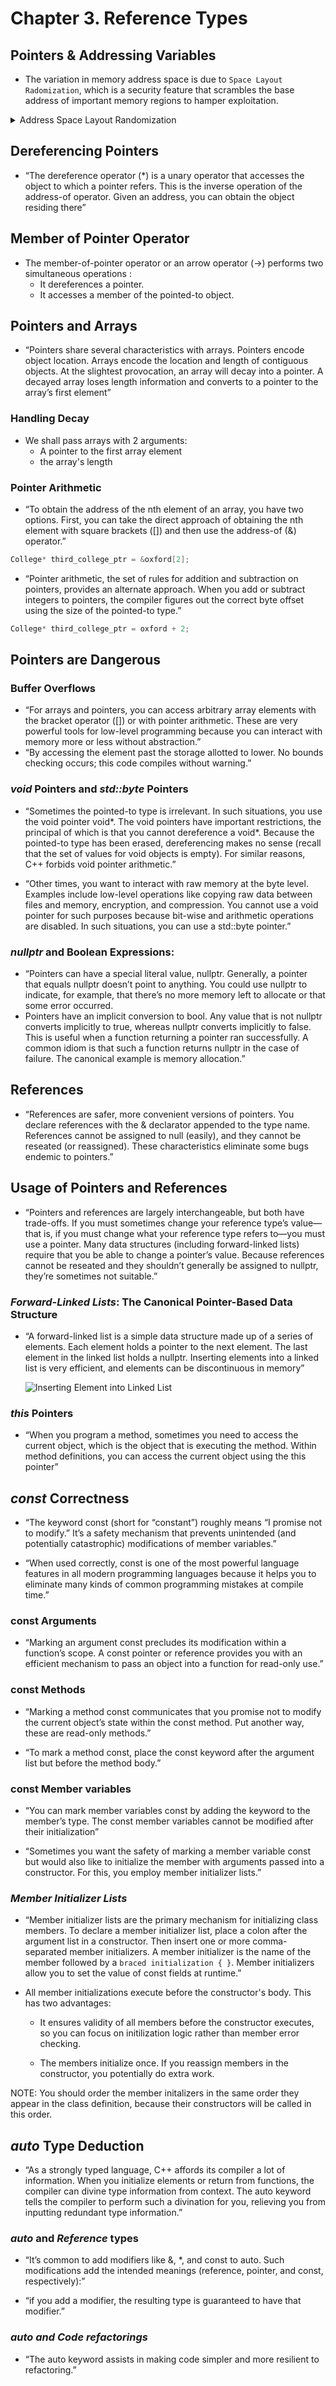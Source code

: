 
# Chapter 3. Reference Types

## Pointers & Addressing Variables
- The variation in memory address space is  due to `Space Layout Radomization`, which is a security feature that scrambles the base address of important memory regions to hamper exploitation.

<details>
<summary> Address Space Layout Randomization </summary>
“Why does address space layout randomization hamper exploitation? When a hacker finds an exploitable condition in a program, they can sometimes cram a malicious payload into user-provided input. One of the first security features designed to prevent a hacker from getting this malicious payload to execute is to make all data sections non-executable. If the computer attempts to execute data as code, then the theory is that it knows something’s amiss and should terminate the program with an exception.
<br/>
<br/>
Some exceedingly clever hackers figured out how to repurpose executable code instructions in totally unforeseen ways by carefully crafting exploits containing so-called return-oriented programs. These exploits could arrange to invoke the relevant system APIs to mark their payload executable, hence defeating the non-executable-memory mitigation.
<br/>
Address space layout randomization combats return-oriented programming by randomizing memory addresses, making it difficult to repurpose existing code because the attacker doesn’t know where it resides in memory.”

</details>

## Dereferencing Pointers

- “The dereference operator (*) is a unary operator that accesses the object to which a pointer refers. This is the inverse operation of the address-of operator. Given an address, you can obtain the object residing there”

## Member of Pointer Operator

- The member-of-pointer operator or an arrow operator (->) performs two simultaneous operations : 
    - It dereferences a pointer.
    - It accesses a member of the pointed-to object.


## Pointers and Arrays

- “Pointers share several characteristics with arrays. Pointers encode object location. Arrays encode the location and length of contiguous objects.
At the slightest provocation, an array will decay into a pointer. A decayed array loses length information and converts to a pointer to the array’s first element”

### Handling Decay
- We shall pass arrays with 2 arguments:
    - A pointer to the first array element
    - the array's length

### Pointer Arithmetic
- “To obtain the address of the nth element of an array, you have two options. First, you can take the direct approach of obtaining the nth element with square brackets ([]) and then use the address-of (&) operator.”
```cpp
College* third_college_ptr = &oxford[2];
```

- “Pointer arithmetic, the set of rules for addition and subtraction on pointers, provides an alternate approach. When you add or subtract integers to pointers, the compiler figures out the correct byte offset using the size of the pointed-to type.”
```cpp
College* third_college_ptr = oxford + 2;
```

## Pointers are Dangerous

### Buffer Overflows

- “For arrays and pointers, you can access arbitrary array elements with the bracket operator ([]) or with pointer arithmetic. These are very powerful tools for low-level programming because you can interact with memory more or less without abstraction.”
- “By accessing the element past the storage allotted to lower. No bounds checking occurs; this code compiles without warning.”

### *void* Pointers and *std::byte* Pointers

- “Sometimes the pointed-to type is irrelevant. In such situations, you use the void pointer void*. The void pointers have important restrictions, the principal of which is that you cannot dereference a void*. Because the pointed-to type has been erased, dereferencing makes no sense (recall that the set of values for void objects is empty). For similar reasons, C++ forbids void pointer arithmetic.”

- “Other times, you want to interact with raw memory at the byte level. Examples include low-level operations like copying raw data between files and memory, encryption, and compression. You cannot use a void pointer for such purposes because bit-wise and arithmetic operations are disabled. In such situations, you can use a std::byte pointer.”

### *nullptr* and Boolean Expressions:

- “Pointers can have a special literal value, nullptr. Generally, a pointer that equals nullptr doesn’t point to anything. You could use nullptr to indicate, for example, that there’s no more memory left to allocate or that some error occurred.
- Pointers have an implicit conversion to bool. Any value that is not nullptr converts implicitly to true, whereas nullptr converts implicitly to false. This is useful when a function returning a pointer ran successfully. A common idiom is that such a function returns nullptr in the case of failure. The canonical example is memory allocation.”

## References

- “References are safer, more convenient versions of pointers. You declare references with the & declarator appended to the type name. References cannot be assigned to null (easily), and they cannot be reseated (or reassigned). These characteristics eliminate some bugs endemic to pointers.”

## Usage of Pointers and References

- “Pointers and references are largely interchangeable, but both have trade-offs. If you must sometimes change your reference type’s value—that is, if you must change what your reference type refers to—you must use a pointer. Many data structures (including forward-linked lists) require that you be able to change a pointer’s value. Because references cannot be reseated and they shouldn’t generally be assigned to nullptr, they’re sometimes not suitable.”

### *Forward-Linked Lists*: The Canonical Pointer-Based Data Structure

- “A forward-linked list is a simple data structure made up of a series of elements. Each element holds a pointer to the next element. The last element in the linked list holds a nullptr. Inserting elements into a linked list is very efficient, and elements can be discontinuous in memory”

    ![Inserting Element into Linked List](./assets/image.png)


### *this* Pointers

- “When you program a method, sometimes you need to access the current object, which is the object that is executing the method. Within method definitions, you can access the current object using the this pointer”


## *const* Correctness 

- “The keyword const (short for “constant”) roughly means “I promise not to modify.” It’s a safety mechanism that prevents unintended (and potentially catastrophic) modifications of member variables.”

- “When used correctly, const is one of the most powerful language features in all modern programming languages because it helps you to eliminate many kinds of common programming mistakes at compile time.”

### const Arguments

- “Marking an argument const precludes its modification within a function’s scope. A const pointer or reference provides you with an efficient mechanism to pass an object into a function for read-only use.”

### const Methods

- “Marking a method const communicates that you promise not to modify the current object’s state within the const method. Put another way, these are read-only methods.”

- “To mark a method const, place the const keyword after the argument list but before the method body.”


### const Member variables

- “You can mark member variables const by adding the keyword to the member’s type. The const member variables cannot be modified after their initialization”

- “Sometimes you want the safety of marking a member variable const but would also like to initialize the member with arguments passed into a constructor. For this, you employ member initializer lists.”


### *Member Initializer Lists*

- “Member initializer lists are the primary mechanism for initializing class members. To declare a member initializer list, place a colon after the argument list in a constructor. Then insert one or more comma-separated member initializers. A member initializer is the name of the member followed by a `braced initialization { }`. Member initializers allow you to set the value of const fields at runtime.”

- All member initializations execute before the constructor's body. This has two advantages:
    
    - It ensures validity of all members before the constructor executes, so you can focus on initilization logic rather than member error checking.
    
    - The members initialize once. If you reassign members in the constructor, you potentially do extra work.

NOTE: You should order the member initalizers in the same order they appear in the class definition, because their constructors will be called in this order.


## *auto* Type Deduction

- “As a strongly typed language, C++ affords its compiler a lot of information. When you initialize elements or return from functions, the compiler can divine type information from context. The auto keyword tells the compiler to perform such a divination for you, relieving you from inputting redundant type information.”

### *auto* and *Reference* types

- “It’s common to add modifiers like &, *, and const to auto. Such modifications add the intended meanings (reference, pointer, and const, respectively):”

- “if you add a modifier, the resulting type is guaranteed to have that modifier.”

### *auto and Code refactorings*

- “The auto keyword assists in making code simpler and more resilient to refactoring.”
